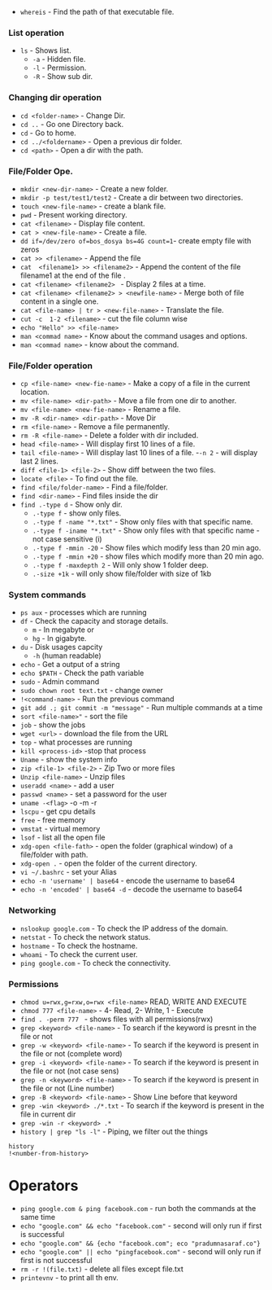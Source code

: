 - `whereis` - Find the path of that executable file.

### List operation
- `ls` - Shows list.
    - `-a` - Hidden file.
    - `-l` - Permission.
    - `-R` - Show sub dir.

### Changing dir operation
- `cd <folder-name>` - Change Dir.
- `cd ..` -   Go one Directory back.
- `cd` -    Go to home.
- `cd ../<foldername>` - Open a previous dir folder.
- `cd <path>` - Open a dir with the path.

### File/Folder Ope.
- `mkdir <new-dir-name>` - Create a new folder.
- `mkdir -p test/test1/test2` - Create a dir between two directories.
- `touch <new-file-name>` - create a blank file.
- `pwd` - Present working directory.
- `cat <filename>` - Display file content.
- `cat > <new-file-name>` - Create a file.
- `dd if=/dev/zero of=bos_dosya bs=4G count=1`- create empty file with zeros
- `cat >> <filename>` - Append the file
- `cat  <filename1> >> <filename2>` - Append the content of the file filename1 at the end of the file <filename2>.
- `cat <filename> <filename2> ` - Display 2 files at a time.
- `cat <filename> <filename2> > <newfile-name>` - Merge both of file content in a single one.
- `cat <file-name> | tr > <new-file-name>` - Translate the file.
- `cut -c  1-2 <filename>` - cut the file column wise
- `echo "Hello" >> <file-name>`
- `man <commad name>` - Know about the command usages and options.
- `man <commad name>` - know about the command.

### File/Folder operation
- `cp <file-name> <new-fie-name>` - Make a copy of a file in the current location.
- `mv <file-name> <dir-path>` - Move a file from one dir to another.
- `mv <file-name> <new-fie-name>` - Rename a file.
- `mv -R <dir-name> <dir-path>` - Move Dir
- `rm <file-name>` - Remove a file permanently.
- `rm -R <file-name>` - Delete a folder with dir included.
- `head <file-name>` - Will display first 10 lines of a file.
- `tail <file-name>` - Will display last 10 lines of a file.
    -`-n 2` - will display last 2 lines.
- `diff <file-1> <file-2>` - Show diff between the two files.
- `locate <file>` - To find out the file.  
- `find <file/folder-name>` - Find a file/folder.
- `find <dir-name>` - Find files inside the dir
- `find .-type d` - Show only dir.
    - `.-type f` - show only files.
    - `.-type f -name "*.txt"` - Show only files with that specific name.
    - `.-type f -iname "*.txt"` - Show only files with that specific name - not case sensitive (i)
    - `.-type f -mmin -20` - Show files which modify less than 20 min ago.
    - `.-type f -mmin +20` - show files which modify more than 20 min ago.
    - `.-type f -maxdepth 2` - Will only show 1 folder deep.
    - `.-size +1k` - will only show file/folder with size of 1kb


### System commands
- `ps aux` - processes which are running
- `df` - Check the capacity and storage details.
    - `m` - In megabyte  or 
    - `hg` - In gigabyte.
- `du` - Disk usages capcity 
    - `-h` (human readable)
- `echo` - Get a output of a string
- `echo $PATH` - Check the path variable
- `sudo` - Admin command
- `sudo chown root text.txt` - change owner
- `!<command-name>` - Run the previous command
- `git add .; git commit -m "message"` - Run multiple commands at a time
- `sort <file-name>"` - sort the file
- `job` - show the jobs
- `wget <url>` - download the file from the URL
- `top` - what processes are running
- `kill <process-id>` -stop that process
- `Uname` - show the system info
- `zip <file-1> <file-2>` - Zip Two or more files
- `Unzip <file-name>` - Unzip files
- `useradd <name>` - add a user
- `passwd <name>` - set a password for the user
- `uname -<flag>` -o -m -r
- `lscpu` - get cpu details
- `free` - free memory 
- `vmstat` - virtual memory
- `lsof` - list all the open file
- `xdg-open <file-fath>` - open the folder (graphical window) of a file/folder with path.
- `xdg-open .` - open the folder of the current directory.
- `vi ~/.bashrc` - set your Alias
- `echo -n 'username' | base64` - encode the username to base64
- `echo -n 'encoded' | base64 -d` - decode the username to base64

### Networking
- `nslookup google.com` - To check the IP address of the domain.
- `netstat` - To check the network status.
- `hostname` - To check the hostname.
- `whoami` -  To check the current user.
- `ping google.com` - To check the connectivity.


### Permissions
- `chmod u=rwx,g=rxw,o=rwx <file-name>` READ, WRITE AND EXECUTE
- `chmod 777 <file-name>` - 4- Read, 2- Write, 1 - Execute
- `find . -perm 777 ` - shows files with all permissions(rwx)
- `grep <keyword> <file-name>` - To search if the keyword is presnt in the file or not
- `grep -w <keyword> <file-name>` - To search if the keyword is present in the file or not (complete word)
- `grep -i <keyword> <file-name>` - To search if the keyword is present in the file or not (not case sens)
- `grep -n <keyword> <file-name>` - To search if the keyword is present in the file or not (Line number)
- `grep -B <keyword> <file-name>` - Show Line before that keyword
- `grep -win <keyword> ./*.txt` - To search if the keyword is present in the file in current dir
- `grep -win -r <keyword> .*` 
- `history | grep "ls -l"` - Piping, we filter out the things

```
history
!<number-from-history>
```

# Operators

- `ping google.com & ping facebook.com` - run both the commands at the same time
- `echo "google.com" && echo "facebook.com"` - second will only run if first is successful
- `echo "google.com" && {echo "facebook.com"; eco "pradumnasaraf.co"}` 
- `echo "google.com" || echo "pingfacebook.com"` - second will only run if first is not successful
- `rm -r !(file.txt)` - delete all files except file.txt
- `printevnv` - to print all th env.
